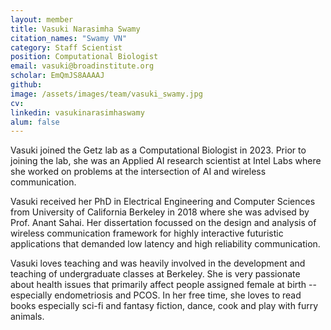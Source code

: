 ```yaml
---
layout: member
title: Vasuki Narasimha Swamy
citation_names: "Swamy VN" 
category: Staff Scientist
position: Computational Biologist
email: vasuki@broadinstitute.org
scholar: EmQmJS8AAAAJ
github: 
image: /assets/images/team/vasuki_swamy.jpg
cv:
linkedin: vasukinarasimhaswamy
alum: false
---
```


Vasuki joined the Getz lab as a Computational Biologist in 2023. Prior to joining the lab, she was an Applied AI research scientist at Intel Labs where she worked on problems at the intersection of AI and wireless communication. 

Vasuki received her PhD in Electrical Engineering and Computer Sciences from University of California Berkeley in 2018 where she was advised by Prof. Anant Sahai. Her dissertation focussed on the design and analysis of wireless communication framework for highly interactive futuristic applications that demanded low latency and high reliability communication. 

Vasuki loves teaching and was heavily involved in the development and teaching of undergraduate classes at Berkeley. She is very passionate about health issues that primarily affect people assigned female at birth -- especially endometriosis and PCOS. In her free time, she loves to read books especially sci-fi and fantasy fiction, dance, cook and play with furry animals.
